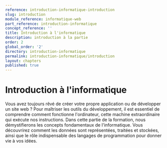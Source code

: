 ```yaml
---
reference: introduction-informatique-introduction
slug: introduction
module_reference: informatique-web
part_reference: introduction-informatique
concept_reference: ''
title: Introduction à l'informatique
description: introduction à la partie
order: 2
global_order: '2'
directory: introduction-informatique
permalink: introduction-informatique/introduction
layout: chapters
published: true
---
```


# Introduction à l'informatique

Vous avez toujours rêvé de créer votre propre application ou de développer un site web ? Pour maîtriser les outils du développement, il est essentiel de comprendre comment fonctionne l'ordinateur, cette machine extraordinaire qui exécute nos instructions. Dans cette partie de la formation, nous démystifierons les concepts fondamentaux de l'informatique. Vous découvrirez comment les données sont représentées, traitées et stockées, ainsi que le rôle indispensable des langages de programmation pour donner vie à vos idées.